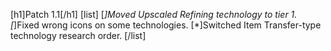 [h1]Patch 1.1[/h1]
[list]
[*]Moved Upscaled Refining technology to tier 1.
[*]Fixed wrong icons on some technologies.
[*]Switched Item Transfer-type technology research order.
[/list]